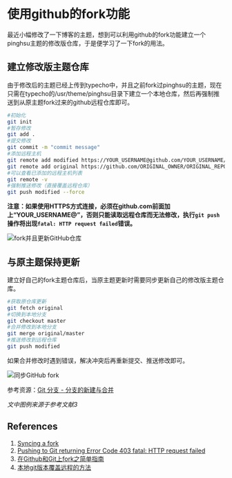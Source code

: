 # 使用github的fork功能

最近小幅修改了一下博客的主题，想到可以利用github的fork功能建立一个pinghsu主题的修改版仓库，于是便学习了一下fork的用法。

## 建立修改版主题仓库

由于修改后的主题已经上传到typecho中，并且之前fork过pinghsu的主题，现在只需在typecho的/usr/theme/pinghsu目录下建立一个本地仓库，然后再强制推送到从原主题fork过来的github远程仓库即可。

```bash
#初始化
git init
#暂存修改
git add .
#提交修改
git commit -m "commit message"
#添加远程主机
git remote add modified https://YOUR_USERNAME@github.com/YOUR_USERNAME/YOUR_FORK.git
git remote add original https://github.com/ORIGINAL_OWNER/ORIGINAL_REPOSITORY.git
#可以查看已添加的远程主机列表
git remote -v
#强制推送修改（直接覆盖远程仓库）
git push modified --force
```

**注意：如果使用HTTPS方式连接，必须在github.com前面加上“YOUR_USERNAME@”，否则只能读取远程仓库而无法修改，执行`git push`操作将出现`fatal: HTTP request failed`错误。**

![fork并且更新GitHub仓库](https://ws1.sinaimg.cn/large/6273c3b7ly1fgg58xvoa5j20fp09vglr.jpg)

## 与原主题保持更新

建立好自己的fork主题仓库后，当原主题更新时需要同步更新自己的修改版主题仓库。

```bash
#获取原仓库更新
git fetch original
#切换到本地分支
git checkout master
#合并修改到本地分支
git merge original/master
#推送修改到远程仓库
git push modified
```

如果合并修改时遇到错误，解决冲突后再重新提交、推送修改即可。

![同步GitHub fork](https://ws1.sinaimg.cn/large/6273c3b7ly1fgg5c8upsxj20bo08wmx7.jpg)

参考资源：[Git 分支 - 分支的新建与合并](https://git-scm.com/book/zh/v1/Git-%E5%88%86%E6%94%AF-%E5%88%86%E6%94%AF%E7%9A%84%E6%96%B0%E5%BB%BA%E4%B8%8E%E5%90%88%E5%B9%B6)

*文中图例来源于参考文献3*

## References

1. [Syncing a fork](https://help.github.com/articles/syncing-a-fork/)
2. [Pushing to Git returning Error Code 403 fatal: HTTP request failed](https://stackoverflow.com/questions/7438313/pushing-to-git-returning-error-code-403-fatal-http-request-failed)
3. [在Github和Git上fork之简单指南](https://linux.cn/article-4292-1-rss.html)
4. [本地git版本覆盖远程的方法](http://jerry-chen.iteye.com/blog/2059976)